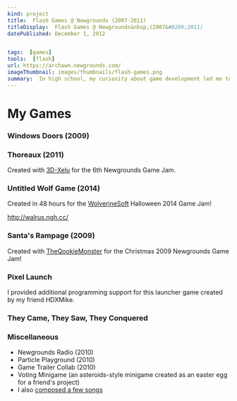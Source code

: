 ```yaml
---
kind: project
title:  Flash Games @ Newgrounds (2007-2011)
titleDisplay:  Flash Games @ Newgrounds&nbsp;(2007&#8209;2011)
datePublished: December 1, 2012


tags:  [games]
tools:  [flash]
url: https://archawn.newgrounds.com/
imageThumbnail: images/thumbnails/flash-games.png
summary:  In high school, my curiosity about game development led me to <b>Newgrounds</b>, where I made lifelong friends and published a few Flash games along the way!
---
```


# My Games

### Windows Doors (2009)

### Thoreaux (2011)

Created with [3D-Xelu](https://3d-xelu.newgrounds.com/) for the 6th Newgrounds Game Jam.

### Untitled Wolf Game (2014)

Created in 48 hours for the [WolverineSoft](https://www.wolverinesoft.org/) Halloween 2014 Game Jam!

http://walrus.ngh.cc/

### Santa's Rampage (2009)

Created with [TheQookieMonster](https://theqookiemonster.newgrounds.com/) for the Christmas 2009 Newgrounds Game Jam!

### Pixel Launch

I provided additional programming support for this launcher game created by my friend HDXMike.

### They Came, They Saw, They Conquered

### Miscellaneous

* Newgrounds Radio (2010)
* Particle Playground (2010)
* Game Trailer Collab (2010)
* Voting Minigame (an asteroids-style minigame created as an easter egg for a friend's project)
* I also [composed a few songs](https://archawn.newgrounds.com/audio)
